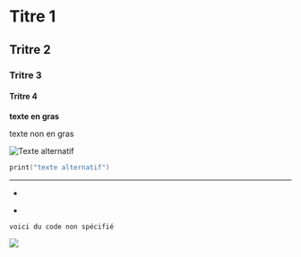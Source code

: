 # Titre 1
## Tritre 2
### Tritre 3
#### Tritre 4
**texte en gras**

texte non en gras

![Texte alternatif](chemin/vers/votre/image.extension)

```powershell
print("texte alternatif")
```

---

-

*

`voici du code non spécifié`

<image src="./Images/S0-salon-de-geneve-2017-ferrari-812-superfast-toujours-plus-396271.jpg" style="display=block, width=20vw">